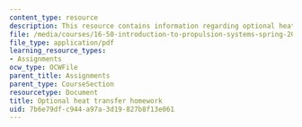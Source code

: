 ```yaml
---
content_type: resource
description: This resource contains information regarding optional heat transfer homework.
file: /media/courses/16-50-introduction-to-propulsion-systems-spring-2012/7b6e79dfc944a97a3d19827b8f13e061_MIT16_50S12_hw_opt.pdf
file_type: application/pdf
learning_resource_types:
- Assignments
ocw_type: OCWFile
parent_title: Assignments
parent_type: CourseSection
resourcetype: Document
title: Optional heat transfer homework
uid: 7b6e79df-c944-a97a-3d19-827b8f13e061
---
```

